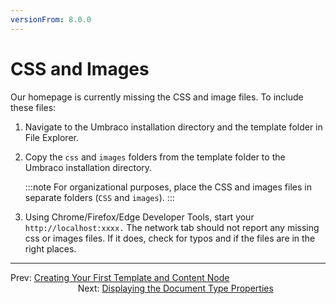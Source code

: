 ```yaml
---
versionFrom: 8.0.0
---
```

# CSS and Images

Our homepage is currently missing the CSS and image files. To include these files:

1. Navigate to the Umbraco installation directory and the template folder in File Explorer.
2. Copy the `css` and `images` folders from the template folder to the Umbraco installation directory.
   
    :::note
    For organizational purposes, place the CSS and images files in separate folders (`CSS` and `images`).
    :::
3. Using Chrome/Firefox/Edge Developer Tools, start your `http://localhost:xxxx.` The network tab should not report any missing css or images files. If it does, check for typos and if the files are in the right places.

---

Prev: [Creating Your First Template and Content Node](../Creating-Your-First-Template-and-Content-Node) &emsp; &emsp; &emsp; &emsp; &emsp; &emsp; &emsp; &emsp; &emsp; &emsp; &emsp; &emsp; &emsp; &emsp; Next: [Displaying the Document Type Properties](../Outputting-the-Document-Type-Properties)